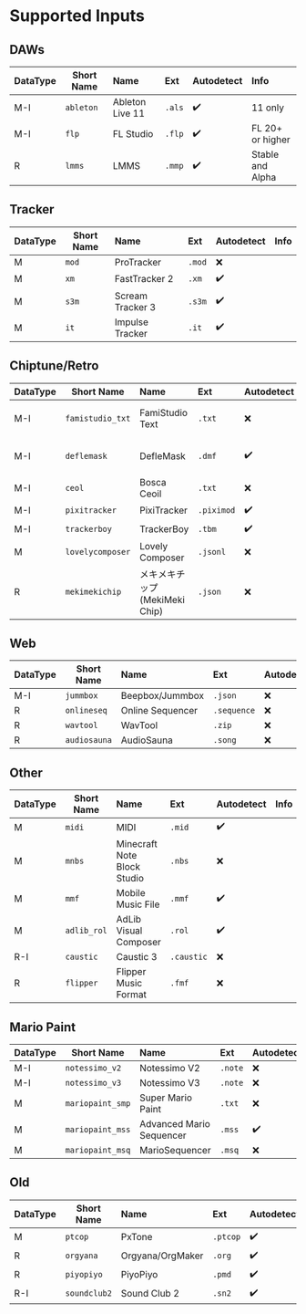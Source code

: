
# Supported Inputs
## DAWs
| DataType | Short Name | Name | Ext | Autodetect | Info |
| --- | --- | :--- | :--- | :--- | :--- |
| M-I | ```ableton``` | Ableton Live 11 | ```.als``` | ✔️ | 11 only |
| M-I | ```flp``` | FL Studio | ```.flp``` | ✔️ | FL 20+ or higher |
| R | ```lmms``` | LMMS | ```.mmp``` | ✔️ | Stable and Alpha |

## Tracker
| DataType | Short Name | Name | Ext | Autodetect | Info | 
| --- | --- | :--- | :--- | :--- | :--- |
| M | ```mod``` | ProTracker | ```.mod``` | ❌ | |
| M | ```xm``` | FastTracker 2 | ```.xm``` | ✔️ | |
| M | ```s3m``` | Scream Tracker 3 | ```.s3m``` | ✔️ | |
| M | ```it``` | Impulse Tracker | ```.it``` | ✔️ | |

## Chiptune/Retro
| DataType | Short Name | Name | Ext | Autodetect | Info | 
| --- | --- | :--- | :--- | :--- | :--- |
| M-I | ```famistudio_txt``` | FamiStudio Text | ```.txt``` | ❌ | Arp is converted to Chords |
| M-I | ```deflemask``` | DefleMask | ```.dmf``` | ✔️ | DMF Legacy only|
| M-I | ```ceol``` | Bosca Ceoil | ```.txt``` | ❌ | |
| M-I | ```pixitracker``` | PixiTracker | ```.piximod``` | ✔️ | |
| M-I | ```trackerboy``` | TrackerBoy | ```.tbm``` | ✔️ | |
| M | ```lovelycomposer``` | Lovely Composer | ```.jsonl``` | ❌ | |
| R | ```mekimekichip``` | メキメキチップ (MekiMeki Chip) | ```.json``` | ❌ | |

## Web
| DataType | Short Name | Name | Ext | Autodetect | Info | 
| --- | --- | :--- | :--- | :--- | :--- |
| M-I | ```jummbox``` | Beepbox/Jummbox | ```.json``` | ❌ | |
| R | ```onlineseq``` | Online Sequencer | ```.sequence``` | ❌ | |
| R | ```wavtool``` | WavTool | ```.zip``` | ❌ | |
| R | ```audiosauna``` | AudioSauna | ```.song``` | ❌ | |

## Other
| DataType | Short Name | Name | Ext | Autodetect | Info | 
| --- | --- | :--- | :--- | :--- | :--- |
| M | ```midi``` | MIDI | ```.mid``` | ✔️ | 
| M | ```mnbs``` | Minecraft Note Block Studio | ```.nbs``` | ❌ | 
| M | ```mmf``` | Mobile Music File | ```.mmf``` | ✔️ | 
| M | ```adlib_rol``` | AdLib Visual Composer | ```.rol``` | ✔️ | 
| R-I | ```caustic``` | Caustic 3 | ```.caustic``` | ❌ | 
| R | ```flipper``` | Flipper Music Format | ```.fmf``` | ❌ | 

## Mario Paint
| DataType | Short Name | Name | Ext | Autodetect | Info | 
| --- | --- | :--- | :--- | :--- | :--- |
| M-I | ```notessimo_v2``` | Notessimo V2 | ```.note``` | ❌ | |
| M-I | ```notessimo_v3``` | Notessimo V3 | ```.note``` | ❌ | |
| M | ```mariopaint_smp``` | Super Mario Paint | ```.txt``` | ❌ | |
| M | ```mariopaint_mss``` | Advanced Mario Sequencer | ```.mss``` | ✔️ | |
| M | ```mariopaint_msq``` | MarioSequencer | ```.msq``` | ❌ | |

## Old
| DataType | Short Name | Name | Ext | Autodetect | Info | 
| --- | --- | :--- | :--- | :--- | :--- |
| M | ```ptcop``` | PxTone | ```.ptcop``` | ✔️ | |
| R | ```orgyana``` | Orgyana/OrgMaker | ```.org``` | ✔️ | |
| R | ```piyopiyo``` | PiyoPiyo | ```.pmd``` | ✔️ | |
| R-I | ```soundclub2``` | Sound Club 2 | ```.sn2``` | ✔️ | |
